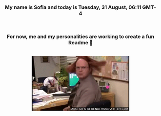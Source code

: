 


<div align="center">
<h3 >My name is Sofia and today is Tuesday, 31 August, 06:11 GMT-4</h3><br>
<h3 >For now, me and my personalities are working to create a fun Readme 👋
</h3><br>
<img src='img/dwight.gif' alt='working...'/>
</div>
